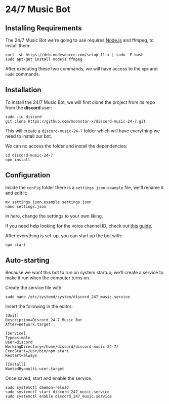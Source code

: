 # 24/7 Music Bot

## Installing Requirements

The 24/7 Music Bot we're going to use requires [Node.js](https://nodejs.org) and ffmpeg, to install them:

``` text
curl -sL https://deb.nodesource.com/setup_11.x | sudo -E bash -
sudo apt-get install nodejs ffmpeg
```

After executing these two commands, we will have access to the `npm` and `node` commands.

## Installation

To install the 24/7 Music Bot, we will first clone the project from its repo from the **discord** user:

``` text
sudo -iu discord
git clone https://github.com/moonstar-x/discord-music-24-7.git
```

This will create a `discord-music-24-7` folder which will have everything we need to install our bot.

We can no access the folder and install the dependencies:

``` text
cd discord-music-24-7
npm install
```

## Configuration

Inside the `config` folder there is a `settings.json.example` file, we'll rename it and edit it:

``` text
mv settings.json.example settings.json
nano settings.json
```

In here, change the settings to your own liking.

If you need help looking for the voice channel ID, check out [this guide](https://github.com/moonstar-x/discord-downtime-notifier/wiki/Getting-User,-Channel-and-Server-IDs).

After everything is set-up, you can start up the bot with:

``` text
npm start
```

## Auto-starting

Because we want this bot to run on system startup, we'll create a service to make it run when the computer turns on.

Create the service file with:

``` text
sudo nano /etc/systemd/system/discord_247_music.service
```

Insert the following in the editor:

``` text
[Unit]
Description=Discord 24-7 Music Bot
After=network.target

[Service]
Type=simple
User=discord
WorkingDirectory=/home/discord/discord-music-24-7/
ExecStart=/usr/bin/npm start
Restart=always

[Install]
WantedBy=multi-user.target
```

Once saved, start and enable the service.

``` text
sudo systemctl daemon-reload
sudo systemctl start discord_247_music.service
sudo systemctl enable discord_247_music.service
```
